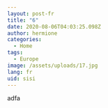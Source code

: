 ```yaml
---
layout: post-fr
title: "6"
date: 2020-08-06T04:03:25.098Z
author: hermione
categories:
  - Home
tags:
  - Europe
image: /assets/uploads/17.jpg
lang: fr
uid: sisi
---
```

adfa